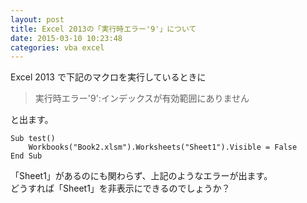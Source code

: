 ```yaml
---
layout: post
title: Excel 2013の「実行時エラー'9'」について
date: 2015-03-10 10:23:48
categories: vba excel
---
```

<p>Excel 2013 で下記のマクロを実行しているときに</p>

<blockquote>
  <p>実行時エラー'9':インデックスが有効範囲にありません</p>
</blockquote>

<p>と出ます。</p>

```
Sub test()
    Workbooks("Book2.xlsm").Worksheets("Sheet1").Visible = False
End Sub
```

<p>「Sheet1」があるのにも関わらず、上記のようなエラーが出ます。<br>
どうすれば「Sheet1」を非表示にできるのでしょうか？</p>
